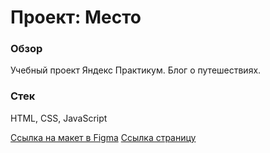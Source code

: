 
# Проект: Место

### Обзор

Учебный проект Яндекс Практикум. 
Блог о путешествиях. 

### Стек
HTML, CSS, JavaScript


[Ссылка на макет в Figma](https://www.figma.com/file/2cn9N9jSkmxD84oJik7xL7/JavaScript.-Sprint-4?node-id=0%3A1)
[Ссылка страницу](https://nekom113.github.io/mesto/)


